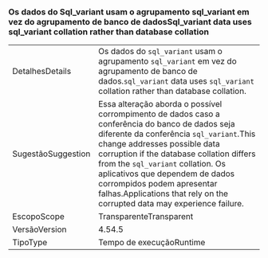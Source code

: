 ### <a name="sqlvariant-data-uses-sqlvariant-collation-rather-than-database-collation"></a><span data-ttu-id="9d007-101">Os dados do Sql_variant usam o agrupamento sql_variant em vez do agrupamento de banco de dados</span><span class="sxs-lookup"><span data-stu-id="9d007-101">Sql_variant data uses sql_variant collation rather than database collation</span></span>

|   |   |
|---|---|
|<span data-ttu-id="9d007-102">Detalhes</span><span class="sxs-lookup"><span data-stu-id="9d007-102">Details</span></span>|<span data-ttu-id="9d007-103">Os dados do <code>sql_variant</code> usam o agrupamento <code>sql_variant</code> em vez do agrupamento de banco de dados.</span><span class="sxs-lookup"><span data-stu-id="9d007-103"><code>sql_variant</code> data uses <code>sql_variant</code> collation rather than database collation.</span></span>|
|<span data-ttu-id="9d007-104">Sugestão</span><span class="sxs-lookup"><span data-stu-id="9d007-104">Suggestion</span></span>|<span data-ttu-id="9d007-105">Essa alteração aborda o possível corrompimento de dados caso a conferência do banco de dados seja diferente da conferência <code>sql_variant</code>.</span><span class="sxs-lookup"><span data-stu-id="9d007-105">This change addresses possible data corruption if the database collation differs from the <code>sql_variant</code> collation.</span></span> <span data-ttu-id="9d007-106">Os aplicativos que dependem de dados corrompidos podem apresentar falhas.</span><span class="sxs-lookup"><span data-stu-id="9d007-106">Applications that rely on the corrupted data may experience failure.</span></span>|
|<span data-ttu-id="9d007-107">Escopo</span><span class="sxs-lookup"><span data-stu-id="9d007-107">Scope</span></span>|<span data-ttu-id="9d007-108">Transparente</span><span class="sxs-lookup"><span data-stu-id="9d007-108">Transparent</span></span>|
|<span data-ttu-id="9d007-109">Versão</span><span class="sxs-lookup"><span data-stu-id="9d007-109">Version</span></span>|<span data-ttu-id="9d007-110">4.5</span><span class="sxs-lookup"><span data-stu-id="9d007-110">4.5</span></span>|
|<span data-ttu-id="9d007-111">Tipo</span><span class="sxs-lookup"><span data-stu-id="9d007-111">Type</span></span>|<span data-ttu-id="9d007-112">Tempo de execução</span><span class="sxs-lookup"><span data-stu-id="9d007-112">Runtime</span></span>|

